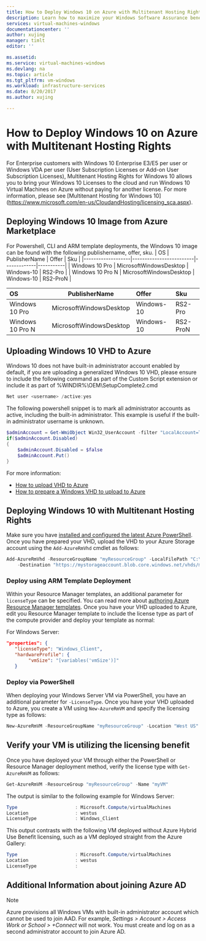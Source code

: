 ```yaml
---
title: How to Deploy Windows 10 on Azure with Multitenant Hosting Rights 
description: Learn how to maximize your Windows Software Assurance benefits to bring on-premises licenses to Azure
services: virtual-machines-windows
documentationcenter: ''
author: xujing
manager: timlt
editor: ''

ms.assetid: 
ms.service: virtual-machines-windows
ms.devlang: na
ms.topic: article
ms.tgt_pltfrm: vm-windows
ms.workload: infrastructure-services
ms.date: 8/20/2017
ms.author: xujing

---
```

# How to Deploy Windows 10 on Azure with Multitenant Hosting Rights 
For Enterprise customers with Windows 10 Enterprise E3/E5 per user or Windows VDA per user (User Subscription Licenses or Add-on User Subscription Licenses), Multitenant Hosting Rights for Windows 10 allows you to bring your Windows 10 Licenses to the cloud and run Windows 10 Virtual Machines on Azure without paying for another license. For more information, please see [Multitenant Hosting for Windows 10] (https://www.microsoft.com/en-us/CloudandHosting/licensing_sca.aspx).


## Deploying Windows 10 Image from Azure Marketplace 
For Powershell, CLI and ARM template deployments, the Windows 10 image can be found with the following publishername, offer, sku.
| OS | PublisherName | Offer | Sku |
|-------------------|-------------------------|-------------|-----------|
| Windows 10 Pro    | MicrosoftWindowsDesktop | Windows-10  | RS2-Pro   |
| Windows 10 Pro N  | MicrosoftWindowsDesktop | Windows-10  | RS2-ProN  |

| OS  |      PublisherName      |  Offer | Sku |
|:----------|:-------------:|:------|:------|
| Windows 10 Pro    | MicrosoftWindowsDesktop | Windows-10  | RS2-Pro   |
| Windows 10 Pro N  | MicrosoftWindowsDesktop | Windows-10  | RS2-ProN  |

## Uploading Windows 10 VHD to Azure
Windows 10 does not have built-in administrator account enabled by default, if you are uploading a generalized Windows 10 VHD, please ensure to include the following command as part of the Custom Script extension or include it as part of %WINDIR%\OEM\SetupComplete2.cmd

```powershell
Net user <username> /active:yes
```

The following powershell snippet is to mark all administrator accounts as active, including the built-in administrator. This example is useful if the built-in administrator username is unknown.
```powershell
$adminAccount = Get-WmiObject Win32_UserAccount -filter "LocalAccount=True" | ? {$_.SID -Like "S-1-5-21-*-500"}
if($adminAccount.Disabled)
{
    $adminAccount.Disabled = $false
    $adminAccount.Put()
}
```
For more information: 
* [How to upload VHD to Azure](upload-generalized-managed.md)
* [How to prepare a Windows VHD to upload to Azure](prepare-for-upload-vhd-image.md)


## Deploying Windows 10 with Multitenant Hosting Rights
Make sure you have [installed and configured the latest Azure PowerShell](/powershell/azure/overview). Once you have prepared your VHD, upload the VHD to your Azure Storage account using the `Add-AzureRmVhd` cmdlet as follows:

```powershell
Add-AzureRmVhd -ResourceGroupName "myResourceGroup" -LocalFilePath "C:\Path\To\myvhd.vhd" `
    -Destination "https://mystorageaccount.blob.core.windows.net/vhds/myvhd.vhd"
```


### Deploy using ARM Template Deployment
Within your Resource Manager templates, an additional parameter for `licenseType` can be specified. You can read more about [authoring Azure Resource Manager templates](../../resource-group-authoring-templates.md). Once you have your VHD uploaded to Azure, edit you Resource Manager template to include the license type as part of the compute provider and deploy your template as normal:

For Windows Server:
```json
"properties": {  
   "licenseType": "Windows_Client",
   "hardwareProfile": {
        "vmSize": "[variables('vmSize')]"
   }
```

### Deploy via PowerShell 
When deploying your Windows Server VM via PowerShell, you have an additional parameter for `-LicenseType`. Once you have your VHD uploaded to Azure, you create a VM using `New-AzureRmVM` and specify the licensing type as follows:

```powershell
New-AzureRmVM -ResourceGroupName "myResourceGroup" -Location "West US" -VM $vm -LicenseType "Windows_Client"
```

## Verify your VM is utilizing the licensing benefit
Once you have deployed your VM through either the PowerShell or Resource Manager deployment method, verify the license type with `Get-AzureRmVM` as follows:

```powershell
Get-AzureRmVM -ResourceGroup "myResourceGroup" -Name "myVM"
```

The output is similar to the following example for Windows Server:

```powershell
Type                     : Microsoft.Compute/virtualMachines
Location                 : westus
LicenseType              : Windows_Client
```

This output contrasts with the following VM deployed without Azure Hybrid Use Benefit licensing, such as a VM deployed straight from the Azure Gallery:

```powershell
Type                     : Microsoft.Compute/virtualMachines
Location                 : westus
LicenseType              :
```

## Additional Information about joining Azure AD
>[!NOTE]
>Azure provisions all Windows VMs with built-in administrator account which cannot be used to join AAD. For example, *Settings > Account > Access Work or School > +Connect* will not work. You must create and log on as a second administrator account to join Azure AD.
>
>



